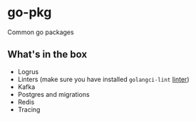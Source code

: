 # go-pkg

Common go packages

## What's in the box

- Logrus
- Linters (make sure you have installed `golangci-lint` [linter](https://golangci-lint.run/usage/install/#local-installation))
- Kafka
- Postgres and migrations
- Redis
- Tracing
